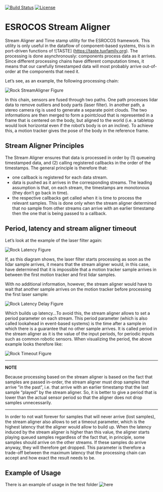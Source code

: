 [![Build Status](https://travis-ci.org/ESROCOS/tools-stream_aligner.svg?branch=master)](https://travis-ci.org/ESROCOS/tools-stream_aligner) [![License](https://img.shields.io/badge/License-BSD%203--Clause-blue.svg)](https://opensource.org/licenses/BSD-3-Clause)

# ESROCOS Stream Aligner

Stream Aligner and Time stamp utility for the ESROCOS framework. This utility is
only useful in the dataflow of component-based systems, this is in port-driven
functions of ![TASTE] (https://taste.tuxfamily.org). The processing is done
asynchronously: components process data as it arrives. Since different
processing chains have different computation times, it means that our carefully
timestamped data will most probably arrive out-of-order at the components that
need it.

Let’s see, as an example, the following processing chain:

![Rock StreamAligner Figure](https://www.rock-robotics.org/documentation/data_processing/stream_aligner_chain.png)

In this chain, sensors are fused through two paths. One path processes lidar
data to remove outliers and body parts (laser filter). In another path, a stereo
camera rig is used to generate a separate point clouds. The two informations are
then merged to form a pointcloud that is represented in a frame that is centered
on the body, but aligned to the world (i.e. a tabletop would look horizontal
even if the robot’s body is on an incline). To achieve this, a motion tracker
gives the pose of the body in the reference frame.

## Stream Aligner Principles
The Stream Aligner ensures that data is processed in order by (1) queueing
timestamped data, and (2) calling registered callbacks in the order of the
timestamps. The general principle is therefore that:

* one callback is registered for each data stream.
* data is pushed as it arrives in the corresponding streams. The leading
assumption is that, on each stream, the timestamps are monotonous (they don’t go
back in time).
* the respective callbacks get called when it is time to process the relevant
samples. This is done only when the stream aligner determined that no sample
from other streams can arrive with an earlier timestamp then the one that is
being passed to a callback.

## Period, latency and stream aligner timeout
Let’s look at the example of the laser filter again:

![Rock Latency Figure](https://www.rock-robotics.org/documentation/data_processing/stream_aligner_period_latency_timeout_1.png)

If, as this diagram shows, the laser filter starts processing as soon as the
lidar sample arrives, it means that the stream aligner would, in this case, have
determined that it is impossible that a motion tracker sample arrives in between
the first motion tracker and first lidar samples.

With no additional information, however, the stream aligner would have to wait
that another sample arrives on the motion tracker before processing the first
laser sample:

![Rock Latency Delay Figure](https://www.rock-robotics.org/documentation/data_processing/stream_aligner_period_latency_timeout_2.png)


Which builds up latency...To avoid this, the stream aligner allows to set a
period parameter on each stream. This period parameter (which is also called
lookahead in event-based systems) is the time after a sample in which there is a
guarantee that no other sample arrives. It is called period in the stream
aligner as it is the value of the input periods, for periodic inputs such as
common robotic sensors. When visualizing the period, the above example looks
therefore like:

![Rock Timeout Figure](https://www.rock-robotics.org/documentation/data_processing/stream_aligner_period_latency_timeout.png)


---
**NOTE**

Because processing based on the stream aligner is based on the fact that samples
are passed in-order, the stream aligner must drop samples that arrive “in the
past”, i.e. that arrive with an earlier timestamp that the last sample “played”
by the stream aligner. So, it is better to give a period that is lower than the
actual sensor period so that the aligner does not drop samples unnecessarily.

---

In order to not wait forever for samples that will never arrive (lost samples),
the stream aligner also allows to set a timeout parameter, which is the highest
latency that the aligner would allow to build up. When the latency induced by
the stream aligner is higher than this value, the aligner starts playing queued
samples regardless of the fact that, in principle, some samples should arrive on
the other streams. If these samples do arrive anyway, they will therefore get
dropped. This parameter is therefore a trade-off between the maximum latency
that the processing chain can accept and how exact the result needs to be.




## Example of Usage
There is an example of usage in the test folder ![here]() 



